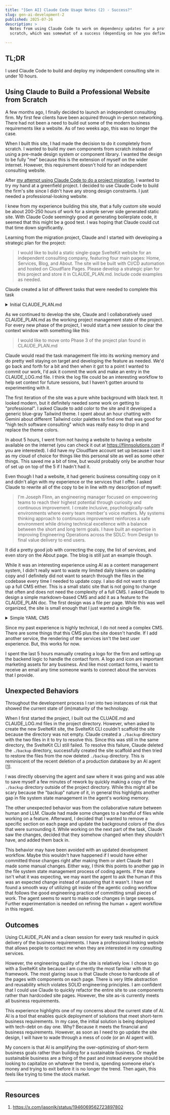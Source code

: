 ```yaml
---
title: "[Gen AI] Claude Code Usage Notes (2) - Success?"
slug: gen-ai-development-2
published: 2025-07-26
description: >
  Notes from using Claude Code to work on dependency updates for a professional website from
  scratch, which was somewhat of a success (depending on how you define it).

---
```


## TL;DR

I used Claude Code to build and deploy my independent consulting site in under 10 hours.


## Using Claude to Build a Professional Website from Scratch

A few months ago, I finally decided to launch an independent consulting firm. My first few clients
have been acquired through in-person networking. There had not been a need to build out some of the
modern business requirements like a website. As of two weeks ago, this was no longer the case.

When I built this site, I had made the decision to do it completely from scratch. I wanted to build
my own components from scratch instead of using a pre-made design system or component library. I
wanted the design to be fully "me" because this is the extension of myself on the wider internet.
However, this requirement doesn't hold for an independent consulting website.

After [my attempt using Claude Code to do a project migration](/posts/gen-ai-development-1), I
wanted to try my hand at a greenfield project. I decided to use Claude Code to build the firm's site
since I didn't have any strong design constraints. I just needed a professional-looking website.

I knew from my experience building this site, that a fully custom site would be about 200-250 hours
of work for a simple server side generated static site. With Claude Code seemingly good at
generating boilerplate code, it seemed that this might be a good test. I was hoping that Claude
could cut that time down significantly.

Learning from the migration project, Claude and I started with developing a strategic plan for the
project:

> I would like to build a static single-page SvelteKit website for an independent consulting
> company, featuring four main pages: Home, Services, Blog, and About. The site will be built with
> CI/CD automation and hosted on Cloudflare Pages. Please develop a strategic plan for this project
> and store it in CLAUDE_PLAN.md. Include code examples as needed.

Claude created a list of different tasks that were needed to complete this task

<details>
  <summary>Initial CLAUDE_PLAN.md</summary>

```
# FlinnSolutions Consulting Website - Project Plan

## Project Overview
A static single-page SvelteKit website for an independent consulting company, featuring four main pages: Home, Services, Blog, and About. The site will be built with CI/CD automation and hosted on Cloudflare Pages.

## Technical Stack
- **Framework**: SvelteKit (static site generation)
- **Hosting**: Cloudflare Pages
- **CI/CD**: GitHub Actions (or Cloudflare's built-in CI/CD)
- **Styling**: TailwindCSS (recommended for rapid development)
- **Content Management**: Markdown files for blog posts

## Project Structure
src/
├── routes/
│   ├── +layout.svelte          # Global layout
│   ├── +layout.js              # Prerender configuration
│   ├── +page.svelte            # Home page
│   ├── services/
│   │   └── +page.svelte        # Services page
│   ├── blog/
│   │   ├── +page.svelte        # Blog index
│   │   └── [slug]/
│   │       └── +page.svelte    # Individual blog posts
│   └── about/
│       └── +page.svelte        # About page
├── lib/
│   ├── components/             # Reusable components
│   ├── data/                   # Static data files
│   └── utils/                  # Utility functions
└── app.html                    # HTML template

## Development Phases

### Phase 1: Project Setup
- [ ] Initialize SvelteKit project
- [ ] Configure for static site generation
- [ ] Set up development environment
- [ ] Configure static adapter and prerendering
- [ ] Verify build process works

### Phase 2: Core Infrastructure
- [ ] Install and configure TailwindCSS v4
- [ ] Create global layout with navigation
- [ ] Set up responsive design system
- [ ] Create reusable UI components (Header, Footer, Navigation)
- [ ] Create placeholder pages for all routes

### Phase 3: Page Development
- [ ] **Home Page**: Hero section, company overview, CTA buttons, why choose us, industries
- [ ] **Services Page**: Comprehensive service offerings, process overview, detailed features
- [ ] **Blog Page**: External redirect to https://joseph.flinnlab.com/posts
- [ ] **About Page**: Company story, mission/vision, values, approach, key achievements
- [ ] **Contact Page**: Contact form, business info, FAQ section, business hours

### Phase 4: Content Management
- [ ] Set up markdown-based blog system
- [ ] Create blog post template
- [ ] Add sample blog content
- [ ] Implement blog post metadata (dates, tags, descriptions)

### Phase 5: SEO & Performance
- [ ] Add meta tags and Open Graph data
- [ ] Implement sitemap generation
- [ ] Optimize images and assets
- [ ] Add structured data markup

### Phase 6: Deployment & CI/CD
- [ ] Configure SvelteKit adapter for static sites
- [ ] Set up Cloudflare Pages deployment
- [ ] Create GitHub Actions workflow
- [ ] Configure custom domain (if applicable)

### Phase 7: Testing & Launch
- [ ] Cross-browser testing
- [ ] Mobile responsiveness testing
- [ ] Performance optimization
- [ ] Content review and final adjustments

## Key Features to Implement

### Navigation
- Responsive navigation bar
- Mobile hamburger menu
- Active page highlighting

### Home Page
- Hero section with compelling headline
- Services overview
- Client testimonials/logos
- Call-to-action sections

### Services Page
- Detailed service descriptions
- Pricing information
- Case studies or portfolio samples
- Contact/consultation CTA

### Blog
- Blog post listing with pagination
- Individual blog post pages
- Categories/tags filtering
- RSS feed generation

### About Page
- Company story and mission
- Team member profiles
- Contact information
- Company values/approach

### Global Features
- Contact forms (using Cloudflare Forms or external service)
- Social media links
- Analytics integration (Google Analytics/Cloudflare Analytics)
- Cookie consent (if needed)

## Content Strategy
- Professional, authoritative tone
- Focus on expertise and results
- Clear value propositions
- Strong calls-to-action throughout

## Technical Considerations
- Static site generation for optimal performance
- SEO-friendly URL structure
- Responsive design (mobile-first)
- Fast loading times
- Accessibility compliance (WCAG guidelines)

## Next Steps
1. Set up TailwindCSS for styling
2. Create the global layout and navigation
3. Build out the home page structure
4. Implement the services page
5. Set up the blog system

## Notes
- Keep the design clean and professional
- Ensure all pages load quickly
- Make the site easy to navigate
- Focus on conversion optimization
```
</details>

As we continued to develop the site, Claude and I collaboratively used CLAUDE_PLAN.md as the working
project management state of the project. For every new phase of the project, I would start a new
session to clear the context window with something like this: 

> I would like to move onto Phase 3 of the project plan found in CLAUDE_PLAN.md

Claude would read the task management file into its working memory and do pretty well staying on
target and developing the feature as needed. We'd go back and forth for a bit and then when it got
to a point I wanted to commit our work, I'd ask it commit the work and make an entry in the
CLAUDE_LOG.md file. I think the log file could be an interesting workflow to help set context for
future sessions, but I haven't gotten around to experimenting with it.

The first iteration of the site was a pure white background with black text. It looked modern, but
it definitely needed some work on getting to "professional". I asked Claude to add color to the site
and it developed a generic blue-gray Tailwind theme. I spent about an hour chatting with Gemini
about different Tailwind color palettes to find one that was good for "high tech software
consulting" which was really easy to drop in and replace the theme colors.

In about 5 hours, I went from not having a website to having a website available on the internet
(you can check it out at https://flinnsolutions.com if you are interested). I did have my Cloudflare
account set up because I use it as my cloud of choice for things like this personal site as well as
some other things. This saved me a bit of time, but would probably only be another hour of set up on
top of the 5 if I hadn't had it.

Even though I had a website, it had generic business consulting copy on it and didn't align with my
experience or the services that I offer. I asked Claude to rewrite all of the copy to be in line
with my description of myself:

> I'm Joseph Flinn, an engineering manager focused on empowering teams to reach their highest
> potential through curiosity and continuous improvement. I create inclusive, psychologically-safe
> environments where every team member's voice matters. My systems thinking approach to continuous
> improvement reinforces a safe environment while driving technical excellence with a balance
> between the short and long term goals. I have built an expertise in improving Engineering
> Operations across the SDLC: from Design to final value delivery to end users.

It did a pretty good job with correcting the copy, the list of services, and even story on the About
page. The blog is still just an example though. 

While it was an interesting experience using AI as a content management system, I didn't really want
to waste my limited daily tokens on updating copy and I definitely did not want to search through
the files in the codebase every time I needed to update copy. I also did not want to stand up a full
CMS either. This is a small static site that is not going to change that often and does not need the
complexity of a full CMS. I asked Claude to design a simple markdown-based CMS and add it as a
feature to the CLAUDE_PLAN doc. The first design was a file per page. While this was well organized,
the site is small enough that I just wanted a single file.

<details>
  <summary>Simple YAML CMS</summary>
This is the YAML CMS for the current revision of the site (at the time of this writing):

```
# Global site configuration
site:
  title: "Flinn Solutions"
  description: "Operations improvement specialist helping organizations optimize systems and processes"
  author: "Joseph Flinn"
  baseUrl: "https://flinnsolutions.com"

# Navigation and footer
navigation:
  items:
    - name: "Home"
      href: "/"
    - name: "Services"
      href: "/services"
    - name: "Blog"
      href: "/blog"
    - name: "About"
      href: "/about"
  cta:
    text: "Get Started"
    href: "/contact"

footer:
  description: >
    Operations improvement specialist helping organizations optimize systems and processes through
    a full-system perspective and continuous improvement approach.
  links:
    - name: "About"
      href: "/about"
    - name: "Blog"
      href: "/blog"
    - name: "Get in Touch"
      href: "/contact"

# Home page content
home:
  hero:
    title: "Transform Your Engineering Operations"
    subtitle: >
      Operations improvement specialist helping organizations achieve sustainable growth through
      systems thinking and continuous improvement.
    primaryCTA:
      text: "View Our Services"
      url: "/services"
    secondaryCTA:
      text: "Get Started Today"
      url: "/contact"

  services:
    title: "How We Help Your Organization Succeed"
    subtitle: > 
      Using a full-system perspective to identify problems, analyze solutions, and drive continuous
      improvement across your entire organization.

  whyChooseUs:
    title: "Why Choose Flinn Solutions?"
    subtitle: "We bring proven expertise, personalized approach, and measurable results to every engagement."
    items:
      - title: "Proven Results"
        description: "Track record of delivering measurable improvements and ROI for our clients."
        icon: "check-circle"
      - title: "Systems Thinking"
        description: "Full-system perspective to identify problems and analyze solutions with system-wide impact."
        icon: "users"
      - title: "Rapid Implementation"
        description: "Quick turnaround times without compromising on quality or thoroughness."
        icon: "lightning-bolt"
      - title: "Client-Focused"
        description: "Tailored solutions that align with your specific goals and business context."
        icon: "heart"

# Services page content
services:
  hero:
    title: "Our Services"
    subtitle: >
      Specialized consulting services focused on engineering operations, systems optimization, and
      sustainable organizational improvement.

  offerings:
    - title: "Engineering Operations Audits"
      onHome: true
      description: >
        Comprehensive assessment of your software development lifecycle to identify bottlenecks and
        improvement opportunities.
      icon: "chart-bar"
      features:
        - "SDLC Process Analysis"
        - "Engineering Productivity Metrics"
        - "Tool Chain Optimization"
        - "Team Performance Assessment"
        - "Technical Debt Evaluation"
    
    - title: "DevOps Transformation"
      onHome: true
      description: > 
        Accelerate delivery and improve reliability through modern DevOps practices and cultural
        transformation.
      icon: "lightning-bolt"
      features:
        - "CI/CD Pipeline Design"
        - "Infrastructure as Code"
        - "Monitoring & Observability"
        - "DevOps Culture & Practices"
        - "Security Integration (DevSecOps)"
    
    - title: "Platform Engineering"
      description: >
        Build developer platforms that improve productivity, reduce toil, and enable teams to focus
        on value delivery.
      icon: "cog"
      features:
        - "Developer Platform Strategy"
        - "Self-Service Infrastructure"
        - "API & Service Design"
        - "Developer Experience Optimization"
        - "Platform Governance & Standards"
    
    - title: "AI Strategy"
      onHome: true
      description: 
        Strategic integration of AI technologies to enhance operations, decision-making, and
        competitive advantage.
      icon: "brain"
      features:
        - "AI Strategy & Roadmap"
        - "Machine Learning Operations"
        - "Data Pipeline Architecture"
        - "AI Ethics & Governance"
        - "Team Training & Adoption"

# About page content
about:
  hero:
    title: "About Flinn Solutions"
    subtitle: >
      Operations improvement professional passionate about helping organizations optimize systems
      and processes for sustainable growth.

  story:
    title: "Story"
    paragraphs:
      - > 
        We are deeply passionate about the continual improvement of systems and processes. Our
        background is in continuously improving software engineering organization processes, where
        we have built expertise across the entire SDLC - from design to final value delivery to end
        users.
      - > 
        In team building and management, we focus on empowering teams to reach their highest
        potential through curiosity and continuous improvement. We create inclusive,
        psychologically-safe environments where every team member's voice matters, while driving
        technical excellence with a balance between short and long-term goals.
      - >
        With a passion for organization longevity and sustainability, we work hard to help the world
        improve their systems and processes. Using a fully-system perspective, we identify problems,
        analyze possible solutions, and understand their system-wide impact, before creating a
        strategy to execute.

  achievements:
    title: "Key Achievements"
    stats:
      - label: "Years Experience"
        value: "8+"
      - label: "Successful Projects"
        value: "20+"
      - label: "Client Satisfaction"
        value: "98%"
      - label: "Industry Sectors"
        value: "12+"

  mission:
    title: "Mission"
    description: >
      To help organizations improve their systems and processes through a full-system perspective,
      identifying problems and analyzing solutions with their system-wide impact in mind. We're
      committed to organization longevity and sustainability through continuous improvement.

  vision:
    title: "Vision"
    description: >
      A world where organizations thrive through optimized systems and processes. By applying
      systems thinking and continuous improvement principles, every organization can achieve
      sustainable growth and operational excellence while maintaining long-term viability.

  values:
    - title: "Continuous Improvement"
      description: >
        Passionate about the continual improvement of systems and processes, creating environments
        where teams can thrive.
      icon: "lightning-bolt"
    - title: "Psychological Safety"
      description: >
        We create inclusive, psychologically-safe environments where every team member's voice
        matters and curiosity drives growth.
      icon: "shield-check"
    - title: "Systems Thinking"
      description: >
        We use a full-system perspective to identify problems, analyze solutions, and understand
        their system-wide impact.
      icon: "chart-bar"
    - title: "Sustainability"
      description: >
        Focused on organization longevity and sustainability, balancing short-term goals with
        long-term technical excellence.
      icon: "leaf"

# Contact page content
contact:
  hero:
    title: "Get in Touch"
    subtitle: >
      Ready to transform your business? Let's start a conversation about your goals and how we can
      help you achieve them.

  form:
    title: "Send us a Message"
    success:
      title: "Message Sent!"
      message: "Thank you for reaching out. We'll get back to you within a business day."
    submitText: "Send Message"
    sendingText: "Sending..."

  contactInfo:
    title: "Contact Information"
    details:
      - title: "Email"
        value: "contact@mail.flinnsolutions.com"
        icon: "mail"

  businessHours:
    title: "Business Hours"
    schedule:
      - day: "Monday - Friday"
        hours: "9:00 AM - 5:00 PM (PT)"
      - day: "Saturday"
        hours: "10:00 AM - 2:00 PM (PT)"
      - day: "Sunday"
        hours: "Closed"
    note: "* Emergency consultations available by appointment"

  faq:
    title: "Frequently Asked Questions"
    subtitle: "Get quick answers to common questions about our services and process."
    items:
      - question: "How quickly can you start a project?"
        answer: >
          We typically begin new engagements within 1-2 weeks of project approval, depending on
          scope and current capacity.
      - question: "What is your typical project timeline?"
        answer: >
          Project timelines vary based on scope and complexity, ranging from 4-6 weeks for focused
          assessments to 6-12 months for comprehensive transformations.
      - question: "Do you work with small businesses?"
        answer: >
          Yes, we work with organizations of all sizes, from startups to enterprise companies. Our
          approach is scalable and tailored to your specific needs and budget.
      - question: "What happens after the initial consultation?"
        answer: >
          Following our consultation, we'll provide a detailed proposal outlining scope, timeline,
          deliverables, and investment. We'll work with you to refine the approach before beginning.

  cta:
    title: "Ready to Get Started?"
    subtitle: "Take the first step toward transforming your business. Schedule a complimentary consultation today."
    buttonText: "Schedule Your Consultation"
```
</details>

Since my past experience is highly technical, I do not need a complex CMS. There are some things
that this CMS plus the site doesn't handle. If I add another service, the rendering of the services
isn't the best user experience. But, this works for now.

I spent the last 5 hours manually creating a logo for the firm and setting up the backend logic to
handle the contact form. A logo and icon are important marketing assets for any business. And like
most contact forms, I want to receive an email any time someone wants to connect about the services
that I provide.


## Unexpected Behaviors

Throughout the development process I ran into two instances of risk that showed the current state of
(im)maturity of the technology.

When I first started the project, I built out the CLUADE.md and CLAUDE_LOG.md files in the project
directory. However, when asked to create the new SvelteKit site, the SvelteKit CLI couldn't scaffold
the site because the directory was not empty. Claude created a `./backup` directory with the two
files in it to try to resolve this. Since this was still in the same directory, the SvelteKit CLI
still failed. To resolve this failure, Claude deleted the `./backup` directory, successfully created
the site scaffold and then tried to restore the files from the now deleted `./backup` directory.
This is reminiscent of the recent deletion of a production database by an AI agent 
[[1](https://x.com/jasonlk/status/1946069562723897802)].

I was directly observing the agent and saw where it was going and was able to save myself a few
minutes of rework by quickly making a copy of the `./backup` directory outside of the project
directory. While this might all be scary because the "backup" nature of it, in general this
highlights another gap in file system state management in the agent's working memory. 

The other unexpected behavior was from the collaborative nature between human and LLM. Claude had
made some changes to a handful of files while working on a feature. Afterward, I decided that I
wanted to remove a specific section on each page and update the background colors of the divs that
were surrounding it. While working on the next part of the task, Claude saw the changes, decided
that they somehow changed when they shouldn't have, and added them back in. 

This behavior may have been avoided with an updated development workflow. Maybe this wouldn't have
happened if I would have either committed those changes right after making them or alert Claude that
I made some manual changes. Either way, I think this points to another gap in the file system state
management process of coding agents. If the state isn't what it was expecting, we may want the agent
to ask the human if this was an expected change instead of assuming that it wasn't. I have not found
a smooth way of utilizing git inside of the agentic coding workflow that follows the good
engineering practice of committing small pieces of work. The agent seems to want to make code
changes in large sweeps. Further experimentation is needed on refining the human + agent workflow in
this regard.


## Outcomes

Using CLAUDE_PLAN and a clean session for every task resulted in quick delivery of the business
requirements. I have a professional looking website that allows people to contact me when they are
interested in my consulting services.

However, the engineering quality of the site is relatively low. I chose to go with a SvelteKit site
because I am currently the most familiar with that framework. The most glaring issue is that Claude
chose to hardcode all of the pages with components on each page. There is very little abstraction
and reusability which violates SOLID engineering principles. I am confident that I could use Claude
to quickly refactor the entire site to use components rather than hardcoded site pages. However, the
site as-is currently meets all business requirements.

This experience highlights one of my concerns about the current state of AI. AI is a tool that
enables quick deployment of solutions that meet short-term business requirements. In my case, the
initial solution is being deployed with tech-debt on day one. Why? Because it meets the financial
and business requirements. However, as soon as I need to go update the site design, I will have to
wade through a mess of code (or an AI agent will). 

My concern is that AI is amplifying the over-optimizing of short-term business goals rather than
building for a sustainable business. Or maybe sustainable business are a thing of the past and
instead everyone should be looking to capitalize on whatever the trend is, spending someone else's
money and trying to exit before it is no longer the trend. Then again, this feels like trying to
time the stock market.

---

## Resources 

1. https://x.com/jasonlk/status/1946069562723897802
